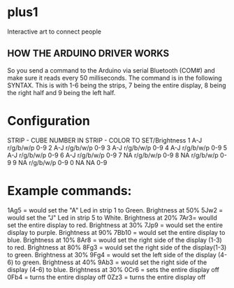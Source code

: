 # plus1
Interactive art to connect people

## HOW THE ARDUINO DRIVER WORKS
So you send a command to the Arduino via serial Bluetooth (COM#) and make sure it reads every 50 milliseconds. The command is  in the following SYNTAX. This is with 1-6 being the strips, 7 being the entire display, 8 being the right half and 9 being the left half.

# Configuration
STRIP - CUBE NUMBER IN STRIP - COLOR TO SET/Brightness
1	A-J	r/g/b/w/p	0-9
2	A-J	r/g/b/w/p	0-9
3	A-J	r/g/b/w/p	0-9
4	A-J	r/g/b/w/p	0-9
5	A-J	r/g/b/w/p	0-9
6	A-J	r/g/b/w/p	0-9
7	NA	r/g/b/w/p	0-9
8	NA	r/g/b/w/p	0-9
9	NA	r/g/b/w/p	0-9
0	NA	NA	0-9

# Example commands:
1Ag5 = would set the "A" Led in strip 1 to Green. Brightness at 50%
5Jw2 = would set the "J" Led in strip 5 to White. Brightness at 20%
7Ar3= woulld set the entire display to red. Brightness at 30%
7Jp9 = would set the entire display to purple. Brightness at 90%
7Bb10 = would set the entire display to blue. Brightness at 10%
8Ar8 = would set the right side of the display (1-3) to red. Brightness at 80%
8Fg3 = would set the right side of the display(1-3) to green. Brightness at 30%
9Fg4 = would set the left side of the display (4-6) to green. Brightness at 40%
9Ab3 = would set the right side of the display (4-6) to blue. Brightness at 30%
0Cr6 = sets the entire display off
0Fb4 = turns the entire display off
0Zz3 = turns the entire display off
